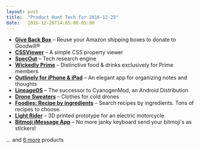 ```yaml
---
layout: post
title:  "Product Hunt Tech for 2016-12-25"
date:   2016-12-26T14:05:06-05:00
---
```


* **[Give Back Box](https://www.producthunt.com/posts/give-back-box?utm_campaign=producthunt-api&utm_medium=api&utm_source=Application%3A+Daily+Digest+RSS+%28ID%3A+3202%29)** – Reuse your Amazon shipping boxes to donate to Goodwill®
* **[CSSViewer](https://www.producthunt.com/posts/cssviewer?utm_campaign=producthunt-api&utm_medium=api&utm_source=Application%3A+Daily+Digest+RSS+%28ID%3A+3202%29)** – A simple CSS property viewer
* **[SpecOut](https://www.producthunt.com/posts/specout?utm_campaign=producthunt-api&utm_medium=api&utm_source=Application%3A+Daily+Digest+RSS+%28ID%3A+3202%29)** – Tech research engine
* **[Wickedly Prime](https://www.producthunt.com/posts/wickedly-prime?utm_campaign=producthunt-api&utm_medium=api&utm_source=Application%3A+Daily+Digest+RSS+%28ID%3A+3202%29)** – Distinctive food & drinks exclusively for Prime members
* **[Outlinely for iPhone & iPad](https://www.producthunt.com/posts/outlinely-for-iphone-ipad?utm_campaign=producthunt-api&utm_medium=api&utm_source=Application%3A+Daily+Digest+RSS+%28ID%3A+3202%29)** – An elegant app for organizing notes and thoughts
* **[LineageOS](https://www.producthunt.com/posts/lineageos?utm_campaign=producthunt-api&utm_medium=api&utm_source=Application%3A+Daily+Digest+RSS+%28ID%3A+3202%29)** – The successor to CyanogenMod, an Android Distribution
* **[Drone Sweaters](https://www.producthunt.com/posts/drone-sweaters?utm_campaign=producthunt-api&utm_medium=api&utm_source=Application%3A+Daily+Digest+RSS+%28ID%3A+3202%29)** – Clothes for cold drones
* **[Foodies: Recipe by ingredients](https://www.producthunt.com/posts/foodies-recipe-by-ingredients?utm_campaign=producthunt-api&utm_medium=api&utm_source=Application%3A+Daily+Digest+RSS+%28ID%3A+3202%29)** – Search recipes by ingredients. Tons of recipes to choose.
* **[Light Rider](https://www.producthunt.com/posts/light-rider?utm_campaign=producthunt-api&utm_medium=api&utm_source=Application%3A+Daily+Digest+RSS+%28ID%3A+3202%29)** – 3D printed prototype for an electric motorcycle
* **[Bitmoji iMessage App](https://www.producthunt.com/posts/bitmoji-imessage-app?utm_campaign=producthunt-api&utm_medium=api&utm_source=Application%3A+Daily+Digest+RSS+%28ID%3A+3202%29)** – No more janky keyboard send your bitmoji's as stickers!

… and [6 more](https://www.producthunt.com/tech) products